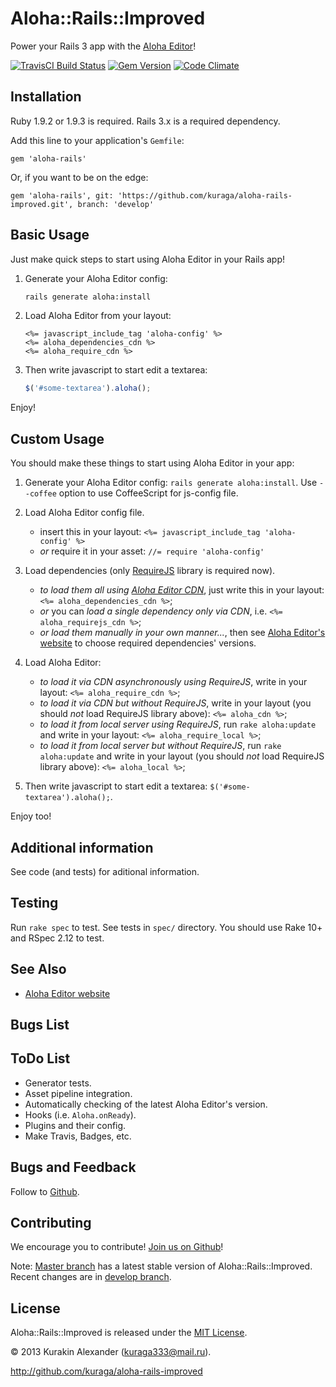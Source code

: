 # Aloha::Rails::Improved

Power your Rails 3 app with the [Aloha Editor](http://aloha-editor.org/)!

[![TravisCI Build Status](https://secure.travis-ci.org/kuraga/aloha-rails-improved.png?branch=master)](http://travis-ci.org/kuraga/aloha-rails-improved)
[![Gem Version](https://badge.fury.io/rb/aloha-rails-improved.png)](http://badge.fury.io/rb/aloha-rails-improved)
[![Code Climate](https://codeclimate.com/github/kuraga/aloha-rails-improved.png)](https://codeclimate.com/github/kuraga/aloha-rails-improved)

## Installation

Ruby 1.9.2 or 1.9.3 is required. Rails 3.x is a required dependency.

Add this line to your application's `Gemfile`:

    gem 'aloha-rails'

Or, if you want to be on the edge:

    gem 'aloha-rails', git: 'https://github.com/kuraga/aloha-rails-improved.git', branch: 'develop'

## Basic Usage

Just make quick steps to start using Aloha Editor in your Rails app!

1. Generate your Aloha Editor config:
    ```sh
    rails generate aloha:install
    ```

2. Load Aloha Editor from your layout:
    ```erb
    <%= javascript_include_tag 'aloha-config' %>
    <%= aloha_dependencies_cdn %>
    <%= aloha_require_cdn %>
    ```

3. Then write javascript to start edit a textarea:
    ```javascript
    $('#some-textarea').aloha();
    ```

Enjoy!

## Custom Usage

You should make these things to start using Aloha Editor in your app:

1. Generate your Aloha Editor config: `rails generate aloha:install`. Use `--coffee` option to use CoffeeScript for js-config file.

2. Load Aloha Editor config file.
    * insert this in your layout: `<%= javascript_include_tag 'aloha-config' %>`
    * _or_ require it in your asset: `//= require 'aloha-config'`

3. Load dependencies (only [RequireJS](http://requirejs.org/) library is required now).
    * _to load them all using [Aloha Editor CDN](http://cdn.aloha-editor.org/)_, just write this in your layout: `<%= aloha_dependencies_cdn %>`;
    * _or_ you can _load a single dependency only via CDN_, i.e. `<%= aloha_requirejs_cdn %>`;
    * _or load them manually in your own manner..._, then see [Aloha Editor's website](http://aloha-editor.org/) to choose required dependencies' versions.

4. Load Aloha Editor:
    * _to load it via CDN asynchronously using RequireJS_, write in your layout: `<%= aloha_require_cdn %>`;
    * _to load it via CDN but without RequireJS_, write in your layout (you should _not_ load RequireJS library above): `<%= aloha_cdn %>`;
    * _to load it from local server using RequireJS_, run `rake aloha:update` and write in your layout: `<%= aloha_require_local %>`;
    * _to load it from local server but without RequireJS_, run `rake aloha:update` and write in your layout (you should _not_ load RequireJS library above): `<%= aloha_local %>`;

5. Then write javascript to start edit a textarea: `$('#some-textarea').aloha();`.

Enjoy too!

## Additional information

See code (and tests) for aditional information.

## Testing

Run `rake spec` to test. See tests in `spec/` directory. You should use Rake 10+ and RSpec 2.12 to test.

## See Also

* [Aloha Editor website](http://aloha-editor.org/)

## Bugs List

## ToDo List

  * Generator tests.
  * Asset pipeline integration.
  * Automatically checking of the latest Aloha Editor's version.
  * Hooks (i.e. `Aloha.onReady`).
  * Plugins and their config.
  * Make Travis, Badges, etc.

## Bugs and Feedback

Follow to [Github](http://github.com/kuraga/aloha-rails-improved/issues).

## Contributing

We encourage you to contribute! [Join us on Github](http://github.com/kuraga/aloha-rails-improved)!

Note: [Master branch](http://github.com/kuraga/aloha-rails-improved/tree/master) has a latest stable version of Aloha::Rails::Improved.
Recent changes are in [develop branch](http://github.com/kuraga/aloha-rails-improved/tree/develop).

## License

Aloha::Rails::Improved is released under the [MIT License](http://www.opensource.org/licenses/MIT).

&copy; 2013 Kurakin Alexander (<kuraga333@mail.ru>).

<http://github.com/kuraga/aloha-rails-improved>
